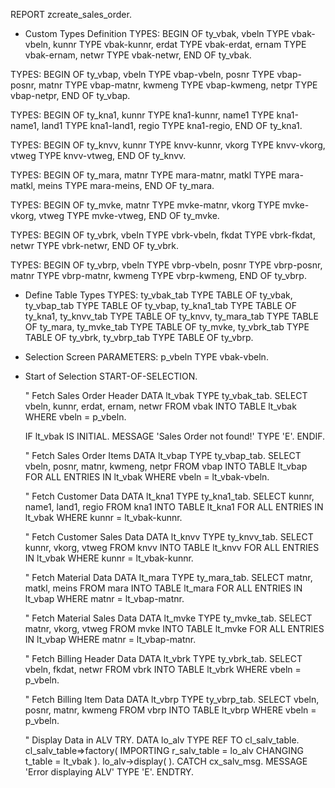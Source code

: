 REPORT zcreate_sales_order.

* Custom Types Definition
TYPES: BEGIN OF ty_vbak,
         vbeln TYPE vbak-vbeln,
         kunnr TYPE vbak-kunnr,
         erdat TYPE vbak-erdat,
         ernam TYPE vbak-ernam,
         netwr TYPE vbak-netwr,
       END OF ty_vbak.

TYPES: BEGIN OF ty_vbap,
         vbeln TYPE vbap-vbeln,
         posnr TYPE vbap-posnr,
         matnr TYPE vbap-matnr,
         kwmeng TYPE vbap-kwmeng,
         netpr TYPE vbap-netpr,
       END OF ty_vbap.

TYPES: BEGIN OF ty_kna1,
         kunnr TYPE kna1-kunnr,
         name1 TYPE kna1-name1,
         land1 TYPE kna1-land1,
         regio TYPE kna1-regio,
       END OF ty_kna1.

TYPES: BEGIN OF ty_knvv,
         kunnr TYPE knvv-kunnr,
         vkorg TYPE knvv-vkorg,
         vtweg TYPE knvv-vtweg,
       END OF ty_knvv.

TYPES: BEGIN OF ty_mara,
         matnr TYPE mara-matnr,
         matkl TYPE mara-matkl,
         meins TYPE mara-meins,
       END OF ty_mara.

TYPES: BEGIN OF ty_mvke,
         matnr TYPE mvke-matnr,
         vkorg TYPE mvke-vkorg,
         vtweg TYPE mvke-vtweg,
       END OF ty_mvke.

TYPES: BEGIN OF ty_vbrk,
         vbeln TYPE vbrk-vbeln,
         fkdat TYPE vbrk-fkdat,
         netwr TYPE vbrk-netwr,
       END OF ty_vbrk.

TYPES: BEGIN OF ty_vbrp,
         vbeln TYPE vbrp-vbeln,
         posnr TYPE vbrp-posnr,
         matnr TYPE vbrp-matnr,
         kwmeng TYPE vbrp-kwmeng,
       END OF ty_vbrp.

* Define Table Types
TYPES: ty_vbak_tab TYPE TABLE OF ty_vbak,
       ty_vbap_tab TYPE TABLE OF ty_vbap,
       ty_kna1_tab TYPE TABLE OF ty_kna1,
       ty_knvv_tab TYPE TABLE OF ty_knvv,
       ty_mara_tab TYPE TABLE OF ty_mara,
       ty_mvke_tab TYPE TABLE OF ty_mvke,
       ty_vbrk_tab TYPE TABLE OF ty_vbrk,
       ty_vbrp_tab TYPE TABLE OF ty_vbrp.

* Selection Screen
PARAMETERS: p_vbeln TYPE vbak-vbeln.

* Start of Selection
START-OF-SELECTION.

  " Fetch Sales Order Header
  DATA lt_vbak TYPE ty_vbak_tab.
  SELECT vbeln, kunnr, erdat, ernam, netwr
    FROM vbak
    INTO TABLE lt_vbak
    WHERE vbeln = p_vbeln.

  IF lt_vbak IS INITIAL.
    MESSAGE 'Sales Order not found!' TYPE 'E'.
  ENDIF.

  " Fetch Sales Order Items
  DATA lt_vbap TYPE ty_vbap_tab.
  SELECT vbeln, posnr, matnr, kwmeng, netpr
    FROM vbap
    INTO TABLE lt_vbap
    FOR ALL ENTRIES IN lt_vbak
    WHERE vbeln = lt_vbak-vbeln.

  " Fetch Customer Data
  DATA lt_kna1 TYPE ty_kna1_tab.
  SELECT kunnr, name1, land1, regio
    FROM kna1
    INTO TABLE lt_kna1
    FOR ALL ENTRIES IN lt_vbak
    WHERE kunnr = lt_vbak-kunnr.

  " Fetch Customer Sales Data
  DATA lt_knvv TYPE ty_knvv_tab.
  SELECT kunnr, vkorg, vtweg
    FROM knvv
    INTO TABLE lt_knvv
    FOR ALL ENTRIES IN lt_vbak
    WHERE kunnr = lt_vbak-kunnr.

  " Fetch Material Data
  DATA lt_mara TYPE ty_mara_tab.
  SELECT matnr, matkl, meins
    FROM mara
    INTO TABLE lt_mara
    FOR ALL ENTRIES IN lt_vbap
    WHERE matnr = lt_vbap-matnr.

  " Fetch Material Sales Data
  DATA lt_mvke TYPE ty_mvke_tab.
  SELECT matnr, vkorg, vtweg
    FROM mvke
    INTO TABLE lt_mvke
    FOR ALL ENTRIES IN lt_vbap
    WHERE matnr = lt_vbap-matnr.

  " Fetch Billing Header Data
  DATA lt_vbrk TYPE ty_vbrk_tab.
  SELECT vbeln, fkdat, netwr
    FROM vbrk
    INTO TABLE lt_vbrk
    WHERE vbeln = p_vbeln.

  " Fetch Billing Item Data
  DATA lt_vbrp TYPE ty_vbrp_tab.
  SELECT vbeln, posnr, matnr, kwmeng
    FROM vbrp
    INTO TABLE lt_vbrp
    WHERE vbeln = p_vbeln.

  " Display Data in ALV
  TRY.
      DATA lo_alv TYPE REF TO cl_salv_table.
      cl_salv_table=>factory( IMPORTING r_salv_table = lo_alv CHANGING t_table = lt_vbak ).
      lo_alv->display( ).
  CATCH cx_salv_msg.
      MESSAGE 'Error displaying ALV' TYPE 'E'.
  ENDTRY.